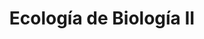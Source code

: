 ---
title: "Ecología de Biología II"
layout: category
permalink: /categories/ecologia-biologia-2/
taxonomy: Ecología Biología II
#author_profile: true
---